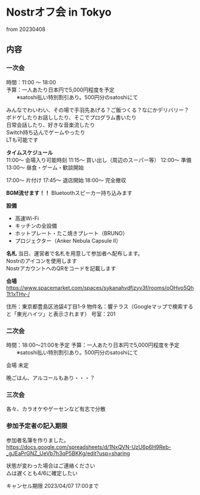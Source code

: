 # Nostrオフ会 in Tokyo

from 20230408

## 内容

### 一次会

時間：11:00 ～ 18:00  
予算：一人あたり日本円で5,000円程度を予定  
　　※satoshi払い特別割引あり。500円分のsatoshiにて

みんなでわいわい、その場で手羽先あげる？ご飯つくる？なにかデリバリー？  
ボドゲしたりお話ししたり、そこでプログラム書いたり  
日常会話したり、好きな音楽流したり  
Switch持ち込んでゲームやったり  
LTも可能です

**タイムスケジュール**  
11:00～ 会場入り可能時刻
11:15～ 買い出し（周辺のスーパー等）
12:00～ 準備
13:00～ 昼食・ゲーム・歓談開始

17:00～ 片付け
17:45～ 退店開始
18:00～ 完全撤収

**BGM流せます！！**
Bluetoothスピーカー持ち込みます

**設備**  
- 高速Wi-Fi
- キッチンの全設備 
- ホットプレート・たこ焼きプレート（BRUNO）
- プロジェクター（Anker Nebula Capsule II）

**名札**
当日、運営者で名札を用意して参加者へ配布します。  
Nostrのアイコンを使用します  
NostrアカウントへのQRをコードを記載します  

**会場**  
https://www.spacemarket.com/spaces/sykanahvdfjzyv3f/rooms/oOHvo5QhTt1xTHv-/

住所：東京都豊島区池袋4丁目1-9
物件名：響テラス（Googleマップで検索すると「東光ハイツ」と表示されます）
号室：201

### 二次会

時間：18:00～21:00を予定
予算：一人あたり日本円で5,000円程度を予定  
　　※satoshi払い特別割引あり。500円分のsatoshiにて

会場
未定

晩ごはん、アルコールもあり・・・？

### 三次会

各々、カラオケやゲーセンなど有志で分散  

### 参加予定者の記入期限

参加者名簿を作りました。  
https://docs.google.com/spreadsheets/d/1NxQVN-UzU6p6H9Reb-_gJEaPrGNZ_UeVb7h3qP5BKKg/edit?usp=sharing

状態が変わった場合はご連絡ください  
△は遅くとも4/6に確定したい

キャンセル期限
2023/04/07 17:00まで
